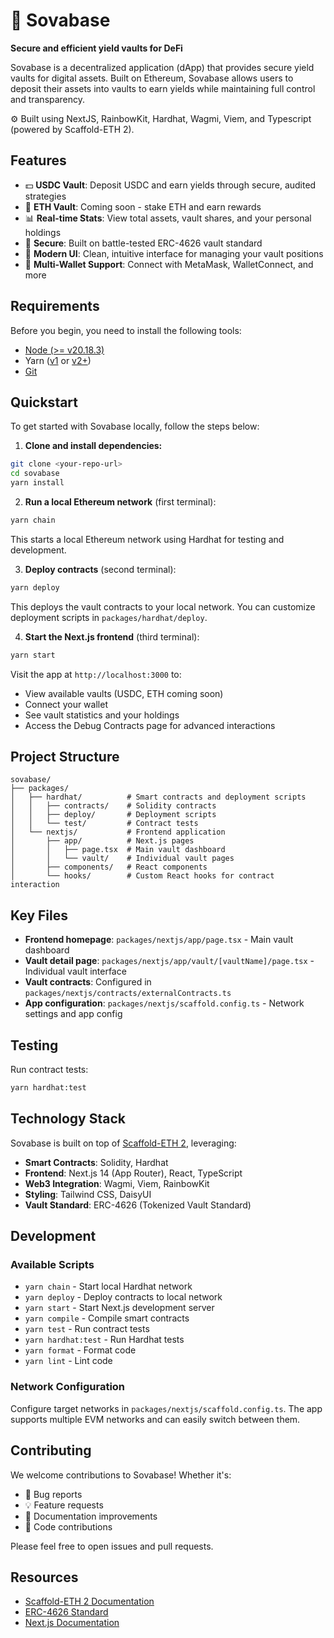 # 💎 Sovabase

**Secure and efficient yield vaults for DeFi**

Sovabase is a decentralized application (dApp) that provides secure yield vaults for digital assets. Built on Ethereum, Sovabase allows users to deposit their assets into vaults to earn yields while maintaining full control and transparency.

⚙️ Built using NextJS, RainbowKit, Hardhat, Wagmi, Viem, and Typescript (powered by Scaffold-ETH 2).

## Features

- 💵 **USDC Vault**: Deposit USDC and earn yields through secure, audited strategies
- 💎 **ETH Vault**: Coming soon - stake ETH and earn rewards
- 📊 **Real-time Stats**: View total assets, vault shares, and your personal holdings
- 🔐 **Secure**: Built on battle-tested ERC-4626 vault standard
- 🎨 **Modern UI**: Clean, intuitive interface for managing your vault positions
- 🔗 **Multi-Wallet Support**: Connect with MetaMask, WalletConnect, and more

## Requirements

Before you begin, you need to install the following tools:

- [Node (>= v20.18.3)](https://nodejs.org/en/download/)
- Yarn ([v1](https://classic.yarnpkg.com/en/docs/install/) or [v2+](https://yarnpkg.com/getting-started/install))
- [Git](https://git-scm.com/downloads)

## Quickstart

To get started with Sovabase locally, follow the steps below:

1. **Clone and install dependencies:**

```bash
git clone <your-repo-url>
cd sovabase
yarn install
```

2. **Run a local Ethereum network** (first terminal):

```bash
yarn chain
```

This starts a local Ethereum network using Hardhat for testing and development.

3. **Deploy contracts** (second terminal):

```bash
yarn deploy
```

This deploys the vault contracts to your local network. You can customize deployment scripts in `packages/hardhat/deploy`.

4. **Start the Next.js frontend** (third terminal):

```bash
yarn start
```

Visit the app at `http://localhost:3000` to:
- View available vaults (USDC, ETH coming soon)
- Connect your wallet
- See vault statistics and your holdings
- Access the Debug Contracts page for advanced interactions

## Project Structure

```
sovabase/
├── packages/
│   ├── hardhat/          # Smart contracts and deployment scripts
│   │   ├── contracts/    # Solidity contracts
│   │   ├── deploy/       # Deployment scripts
│   │   └── test/         # Contract tests
│   └── nextjs/           # Frontend application
│       ├── app/          # Next.js pages
│       │   ├── page.tsx  # Main vault dashboard
│       │   └── vault/    # Individual vault pages
│       ├── components/   # React components
│       └── hooks/        # Custom React hooks for contract interaction
```

## Key Files

- **Frontend homepage**: `packages/nextjs/app/page.tsx` - Main vault dashboard
- **Vault detail page**: `packages/nextjs/app/vault/[vaultName]/page.tsx` - Individual vault interface
- **Vault contracts**: Configured in `packages/nextjs/contracts/externalContracts.ts`
- **App configuration**: `packages/nextjs/scaffold.config.ts` - Network settings and app config

## Testing

Run contract tests:
```bash
yarn hardhat:test
```


## Technology Stack

Sovabase is built on top of [Scaffold-ETH 2](https://scaffoldeth.io), leveraging:

- **Smart Contracts**: Solidity, Hardhat
- **Frontend**: Next.js 14 (App Router), React, TypeScript
- **Web3 Integration**: Wagmi, Viem, RainbowKit
- **Styling**: Tailwind CSS, DaisyUI
- **Vault Standard**: ERC-4626 (Tokenized Vault Standard)

## Development

### Available Scripts

- `yarn chain` - Start local Hardhat network
- `yarn deploy` - Deploy contracts to local network
- `yarn start` - Start Next.js development server
- `yarn compile` - Compile smart contracts
- `yarn test` - Run contract tests
- `yarn hardhat:test` - Run Hardhat tests
- `yarn format` - Format code
- `yarn lint` - Lint code

### Network Configuration

Configure target networks in `packages/nextjs/scaffold.config.ts`. The app supports multiple EVM networks and can easily switch between them.

## Contributing

We welcome contributions to Sovabase! Whether it's:

- 🐛 Bug reports
- 💡 Feature requests
- 📝 Documentation improvements
- 🔧 Code contributions

Please feel free to open issues and pull requests.

## Resources

- [Scaffold-ETH 2 Documentation](https://docs.scaffoldeth.io)
- [ERC-4626 Standard](https://eips.ethereum.org/EIPS/eip-4626)
- [Next.js Documentation](https://nextjs.org/docs)
